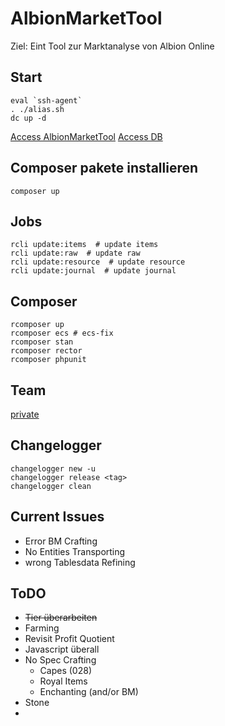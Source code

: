 # AlbionMarketTool

Ziel: Eint Tool zur Marktanalyse von Albion Online

## Start
```shell
eval `ssh-agent`
. ./alias.sh
dc up -d
```

[Access AlbionMarketTool](http://localhost:8080)
[Access DB](http://localhost:8081)

## Composer pakete installieren

```shell
composer up

```

## Jobs

```shell script
rcli update:items  # update items 
rcli update:raw  # update raw 
rcli update:resource  # update resource 
rcli update:journal  # update journal
```

## Composer

```shell script
rcomposer up 
rcomposer ecs # ecs-fix
rcomposer stan
rcomposer rector
rcomposer phpunit
```

## Team

[private](https://confluence.mehrkanal.com/#recently-worked)

## Changelogger

```shell
changelogger new -u
changelogger release <tag>
changelogger clean
```

## Current Issues

+ Error BM Crafting
+ No Entities Transporting
+ wrong Tablesdata Refining

## ToDO

* ~~Tier überarbeiten~~
* Farming
* Revisit Profit Quotient
* Javascript überall
* No Spec Crafting
  * Capes (028)
  * Royal Items
  * Enchanting (and/or BM)
* Stone
* 